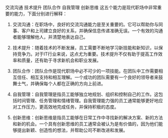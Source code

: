 交流沟通
技术提升
团队合作
自我管理
创新思维
这五个能力是现代职场中非常重要的能力，下面分别进行解释：

1. 交流沟通：在职场中，良好的交流沟通能力是至关重要的。它可以帮助你与同事、客户和上司建立良好的关系，并确保信息传递准确无误。一个有效的沟通者能够理解他人，并清楚地表达自己。

2. 技术提升：随着技术的不断发展，员工需要不断地学习新技能和新知识，以保持竞争力。对于IT行业来说，这点尤为重要。技术提升不仅有助于提高工作效率和质量，还有助于寻求新机会和职业发展。

3. 团队合作：团队合作是现代职场中必不可少的一项技能。在团队中工作需要相互信任、相互支持和相互理解。一个成功的团队需要有一个良好的领导者来鼓舞士气，并确保每个人都在正确的方向上前进。

4. 自我管理：自我管理是指员工能够独立地规划、组织和控制自己的工作。这包括时间管理、任务管理和情绪管理。自我管理能力强的员工通常能够更好地应对工作压力，更高效地完成任务，并保持积极的态度。

5. 创新思维：创新思维是指员工能够在日常工作中寻找新的解决方案、新的方法和新的机会。一个具有创新思维的员工通常会被认为是有价值的，因为他们能够提出新颖、创造性的想法，并帮助公司不断改进和发展。